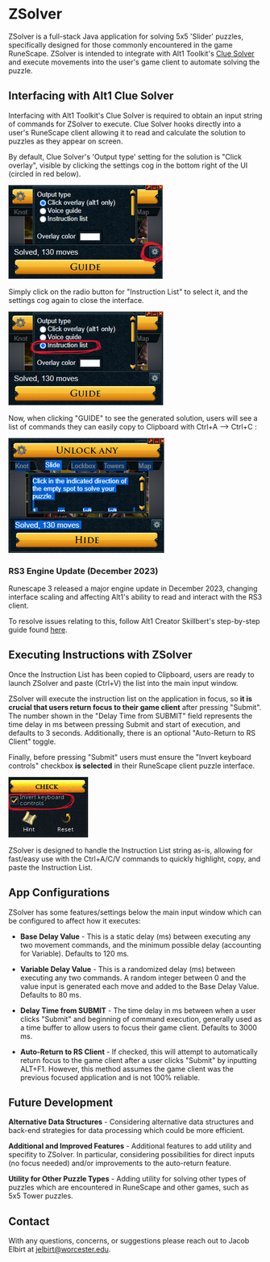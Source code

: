 # ZSolver

ZSolver is a full-stack Java application for solving 5x5 'Slider' puzzles, specifically designed for those commonly encountered in the game RuneScape.
ZSolver is intended to integrate with Alt1 Toolkit's [Clue Solver](https://runeapps.org/clue) and execute movements into the user's game client to automate solving the puzzle.

## Interfacing with Alt1 Clue Solver

Interfacing with Alt1 Toolkit's Clue Solver is required to obtain an input string of commands for ZSolver to execute.
Clue Solver hooks directly into a user's RuneScape client allowing it to read and calculate the solution to puzzles as they appear on screen.

By default, Clue Solver's 'Output type' setting for the solution is "Click overlay", visible by clicking the settings cog in the bottom right of the UI (circled in red below).

![image](doc-images/solver-settings1.png)

Simply click on the radio button for "Instruction List" to select it, and the settings cog again to close the interface.

![image](doc-images/solver-settings2.png)

Now, when clicking "GUIDE" to see the generated solution, users will see a list of commands they can easily copy to Clipboard with Ctrl+A --> Ctrl+C :

![image](doc-images/solver-highlighted.png)


### RS3 Engine Update (December 2023)

Runescape 3 released a major engine update in December 2023, changing interface scaling and affecting Alt1's ability to read and interact with the RS3 client.

To resolve issues relating to this, follow Alt1 Creator Skillbert's step-by-step guide found [here](https://runeapps.org/forums/viewtopic.php?id=1614).

## Executing Instructions with ZSolver

Once the Instruction List has been copied to Clipboard, users are ready to launch ZSolver and paste (Ctrl+V) the list into the main input window. 

ZSolver will execute the instruction list on the application in focus, so **it is crucial that users return focus to their game client** after pressing "Submit".
The number shown in the "Delay Time from SUBMIT" field represents the time delay in ms between pressing Submit and start of execution, and defaults to 3 seconds.
Additionally, there is an optional "Auto-Return to RS Client" toggle.

Finally, before pressing "Submit" users must ensure the "Invert keyboard controls" checkbox **is selected** in their RuneScape client puzzle interface. 

![image](doc-images/inv-key-controls.png)

ZSolver is designed to handle the Instruction List string as-is, allowing for fast/easy use with the Ctrl+A/C/V commands to quickly highlight, copy, and paste the Instruction List.

## App Configurations

ZSolver has some features/settings below the main input window which can be configured to affect how it executes:

- **Base Delay Value** - This is a static delay (ms) between executing any two movement commands, and the minimum possible delay (accounting for Variable). Defaults to 120 ms.

- **Variable Delay Value** - This is a randomized delay (ms) between executing any two commands. A random integer between 0 and the value input is generated each move and added to the Base Delay Value. Defaults to 80 ms.

- **Delay Time from SUBMIT** - The time delay in ms between when a user clicks "Submit" and beginning of command execution, generally used as a time buffer to allow users to focus their game client. Defaults to 3000 ms.

- **Auto-Return to RS Client** - If checked, this will attempt to automatically return focus to the game client after a user clicks "Submit" by inputting ALT+F1. However, this method assumes the game client was the previous focused application and is not 100% reliable.

## Future Development

**Alternative Data Structures** -
Considering alternative data structures and back-end strategies for data processing which could be more efficient. 

**Additional and Improved Features** - Additional features to add utility and specifity to ZSolver. In particular, considering possibilities for direct inputs (no focus needed) and/or improvements to the auto-return feature.

**Utility for Other Puzzle Types** - Adding utility for solving other types of puzzles which are encountered in RuneScape and other games, such as 5x5 Tower puzzles.

## Contact
With any questions, concerns, or suggestions please reach out to Jacob Elbirt at jelbirt@worcester.edu.
